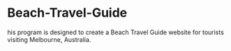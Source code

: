 # Beach-Travel-Guide
his program is designed to create a Beach Travel Guide website for tourists visiting Melbourne, Australia. 
